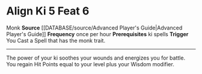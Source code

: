 ﻿---
actions: '[reaction]'
feat: Align Ki
frequency: once per hour
id: '1740'
level: '6'
name: Align Ki
prerequisite: ki spells
rarity: Common
source: '[[DATABASE/source/Advanced Player''s Guide|Advanced Player''s Guide]]'
trait:
- '[[DATABASE/trait/Monk|Monk]]'
trigger: You Cast a Spell that has the [[DATABASE/trait/Monk|monk]] trait.
type: Feat

---
# Align Ki <span class="action-icon">5</span> <span class="item-type">Feat 6</span>

<span class="item-trait">Monk</span>
**Source** [[DATABASE/source/Advanced Player's Guide|Advanced Player's Guide]] 
**Frequency** once per hour
**Prerequisites** ki spells
**Trigger** You Cast a Spell that has the monk trait.

---
The power of your ki soothes your wounds and energizes you for battle. You regain Hit Points equal to your level plus your Wisdom modifier.